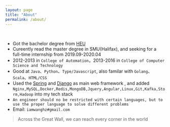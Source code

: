 ```yaml
---
layout: page
title: "About"
permalink: /about/
---
```


<div class="github-card" data-github="Allianzcortex" data-width="400" data-height="" data-theme="default"></div>
<script src="//cdn.jsdelivr.net/github-cards/latest/widget.js"></script>

<br>

- Got the bachelor degree from [HEU](https://english.hrbeu.edu.cn/) 
- Cureently read the  master degree in SMU(Halifax), and seeking for a full-time internship from 2019.09-2020.04
- 2012-2013 in `College of Automation`，2013-2016  in `College of Computer Science and Technology`
- Good at `Java`、`Python`、`Type/Javascript`, also familar with `Golang`、`Scala`、`HTML/CSS`
- Used the [Spring](https://spring.io/) and [Django](https://www.djangoproject.com/) as main web framework , and added `Nginx,MySQL,Docker,Redis,MongoDB,Jquery,Angular,Linux,Git,Kafka,Storm,Hadoop` into my tech stack
- `An engineer should no be restricted with certain languages, but to use the proper language to solve different problems`
- Email: `iamwanghz#gmail.com`

> Across the Great Wall, we can reach every corner in the world

